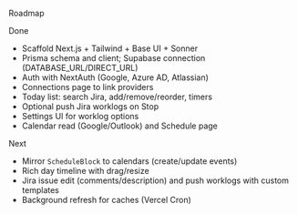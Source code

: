 Roadmap

Done

- Scaffold Next.js + Tailwind + Base UI + Sonner
- Prisma schema and client; Supabase connection (DATABASE_URL/DIRECT_URL)
- Auth with NextAuth (Google, Azure AD, Atlassian)
- Connections page to link providers
- Today list: search Jira, add/remove/reorder, timers
- Optional push Jira worklogs on Stop
- Settings UI for worklog options
- Calendar read (Google/Outlook) and Schedule page

Next

- Mirror `ScheduleBlock` to calendars (create/update events)
- Rich day timeline with drag/resize
- Jira issue edit (comments/description) and push worklogs with custom templates
- Background refresh for caches (Vercel Cron)
